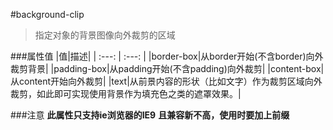 #background-clip

>指定对象的背景图像向外裁剪的区域

###属性值
|值|描述|
| :---: | :---: |
|border-box|从border开始(不含border)向外裁剪背景|
|padding-box|从padding开始(不含padding)向外裁剪|
|content-box|从content开始向外裁剪|
|text|从前景内容的形状（比如文字）作为裁剪区域向外裁剪，如此即可实现使用背景作为填充色之类的遮罩效果。|


###注意
**此属性只支持ie浏览器的IE9**
**且兼容新不高，使用时要加上前缀**
